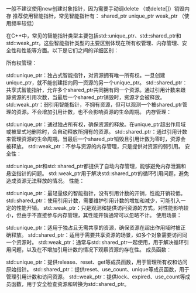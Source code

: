 一般不建议使用new创建对象指针，因为需要手动调delete （或delete[]）销毁内存
推荐使用智能指针，常见智能指针有：
shared_ptr
unique_ptr
weak_ptr （使用频率较低）

在C++中，常见的智能指针类型主要包括std::unique_ptr、std::shared_ptr和std::weak_ptr。这些智能指针类型的主要区别体现在所有权管理、内存管理、安全性和性能等方面。以下是它们之间的详细区别：

所有权管理：

std::unique_ptr：独占式智能指针，对资源拥有唯一所有权。一旦创建unique_ptr，就不能创建指向同一资源的另一个unique_ptr。
std::shared_ptr：共享式智能指针，允许多个shared_ptr共同拥有同一个资源。通过引用计数来跟踪资源的引用次数，当最后一个shared_ptr销毁时，资源才会被释放。
std::weak_ptr：弱引用智能指针，不拥有资源，但可以观测一个被shared_ptr管理的资源。不会增加引用计数，也不会影响资源的生命周期。
内存管理：

std::unique_ptr：通过独占所有权，确保资源的释放。在unique_ptr超出作用域或被显式地删除时，会自动释放所拥有的资源。
std::shared_ptr：通过引用计数来管理资源的生命周期。当最后一个shared_ptr销毁且引用计数为零时，资源会被释放。
std::weak_ptr：不参与资源的内存管理，只是提供对资源的弱引用。
安全性：

std::unique_ptr和std::shared_ptr都提供了自动内存管理，能够避免内存泄漏和悬空指针的问题。
std::weak_ptr用于解决std::shared_ptr的循环引用问题，避免造成资源无法释放的情况。
性能：

std::unique_ptr：最轻量级的智能指针，没有引用计数的开销，性能开销较低。
std::shared_ptr：使用引用计数，需要维护引用计数的增加和减少，可能引入一定的性能开销。
std::weak_ptr：只是观测和提供访问资源的方式，对性能影响较小，但由于不直接参与内存管理，其性能开销通常可以忽略不计。
使用场景：

std::unique_ptr：适用于独占且无需共享的资源，确保资源在超出作用域时被正确释放。
std::shared_ptr：适用于需要共享资源的场景，如多个对象需要访问同一个资源时。
std::weak_ptr：通常与std::shared_ptr一起使用，用于解决循环引用问题，以及在不增加引用计数的情况下观察资源的存在性。
成员函数：

std::unique_ptr：提供release、reset、get等成员函数，用于管理所有权和访问原始指针。
std::shared_ptr：提供reset、use_count、unique等成员函数，用于管理引用计数和访问资源。
std::weak_ptr：提供lock、expired、use_count等成员函数，用于安全检查资源和转换为std::shared_ptr。
